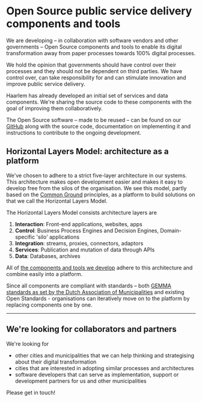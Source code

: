 # Open Source public service delivery components and tools

We are developing – in collaboration with software vendors and other governments – Open Source components and tools to enable its digital transformation away from paper processes towards 100% digital processes.

We hold the opinion that governments should have control over their processes and they should not be dependent on third parties. We have control over, can take responsibility for and can stimulate innovation and improve public service delivery.

Haarlem has already developed an initial set of services and data components. We're sharing the source code to these components with the goal of improving them collaboratively. 

The Open Source software – made to be reused – can be found on our [GitHub](https://github.com/haarlem) along with the source code, documentation on implementing it and instructions to contribute to the ongoing development.

## Horizontal Layers Model: architecture as a platform

We've chosen to adhere to a strict five-layer architecture in our systems. This architecture makes open development easier and makes it easy to develop free from the silos of the organisation. We see this model, partly based on the [Common Ground](https://vng.nl/samen-organiseren/common-ground) principles, as a platform to build solutions on that we call the Horizontal Layers Model.

The Horizontal Layers Model consists architecture layers are

1. **Interaction**: Front-end applications, websites, apps
2. **Control**: Business Process Engines and Decision Engines, Domain-specific 'silo' applications
3. **Integration**: streams, proxies, connectors, adaptors
4. **Services**: Publication and mutation of data through APIs
5. **Data**: Databases, archives

All of [the components and tools we develop](projects/index.md) adhere to this architecture and combine easily into a platform. 

Since all components are compliant with standards – both [GEMMA standards as set by the Dutch Association of Municipalities](https://gemmaonline.nl) and existing Open Standards - organisations can iteratively move on to the platform by replacing components one by one.

---

## We're looking for collaborators and partners

We're looking for

* other cities and municipalities that we can help thinking and strategising about their digital transformation
* cities that are interested in adopting similar processes and architectures
* software developers that can serve as implementation, support or development partners for us and other municipalities

Please get in touch!
